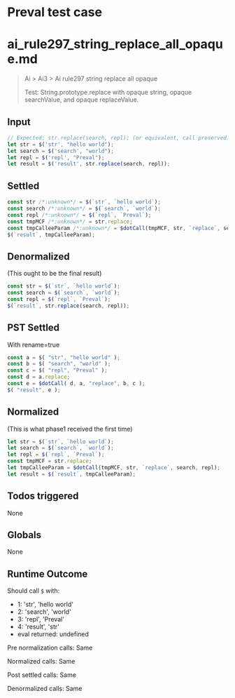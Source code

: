 # Preval test case

# ai_rule297_string_replace_all_opaque.md

> Ai > Ai3 > Ai rule297 string replace all opaque
>
> Test: String.prototype.replace with opaque string, opaque searchValue, and opaque replaceValue.

## Input

`````js filename=intro
// Expected: str.replace(search, repl); (or equivalent, call preserved)
let str = $('str', "hello world");
let search = $('search', "world");
let repl = $('repl', "Preval");
let result = $('result', str.replace(search, repl));
`````


## Settled


`````js filename=intro
const str /*:unknown*/ = $(`str`, `hello world`);
const search /*:unknown*/ = $(`search`, `world`);
const repl /*:unknown*/ = $(`repl`, `Preval`);
const tmpMCF /*:unknown*/ = str.replace;
const tmpCalleeParam /*:unknown*/ = $dotCall(tmpMCF, str, `replace`, search, repl);
$(`result`, tmpCalleeParam);
`````


## Denormalized
(This ought to be the final result)

`````js filename=intro
const str = $(`str`, `hello world`);
const search = $(`search`, `world`);
const repl = $(`repl`, `Preval`);
$(`result`, str.replace(search, repl));
`````


## PST Settled
With rename=true

`````js filename=intro
const a = $( "str", "hello world" );
const b = $( "search", "world" );
const c = $( "repl", "Preval" );
const d = a.replace;
const e = $dotCall( d, a, "replace", b, c );
$( "result", e );
`````


## Normalized
(This is what phase1 received the first time)

`````js filename=intro
let str = $(`str`, `hello world`);
let search = $(`search`, `world`);
let repl = $(`repl`, `Preval`);
const tmpMCF = str.replace;
let tmpCalleeParam = $dotCall(tmpMCF, str, `replace`, search, repl);
let result = $(`result`, tmpCalleeParam);
`````


## Todos triggered


None


## Globals


None


## Runtime Outcome


Should call `$` with:
 - 1: 'str', 'hello world'
 - 2: 'search', 'world'
 - 3: 'repl', 'Preval'
 - 4: 'result', 'str'
 - eval returned: undefined

Pre normalization calls: Same

Normalized calls: Same

Post settled calls: Same

Denormalized calls: Same
